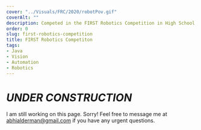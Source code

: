 ```yaml
---
cover: "../Visuals/FRC/2020/robotPov.gif"
coverAlt: ""
description: Competed in the FIRST Robotics Competition in High School from 2018 - 2020.
order: 0
slug: first-robotics-competition
title: FIRST Robotics Competiton
tags:
- Java
- Vision
- Automation
- Robotics
---
```


# **_UNDER CONSTRUCTION_**
I am still working on this page. Sorry! Feel free to message me at abhialderman@gmail.com if you have any urgent questions.
